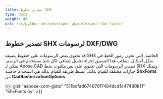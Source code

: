 ```yaml
---
title: تصدير خطوط SHX
type: docs
weight: 40
url: /ar/python-net/developer-guide/export-shx-fonts/
---
```


## **تصدير خطوط SHX لرسومات DXF/DWG**

قد تحتوي بعض الرسومات على خطوط بصيغة SHX الخاصة، التي تخزن رموز الخط في شكل أشكال. يتطلب هذا التنسيق إجراء تحميل إضافي لكل خط مستخدم في الرسم. يمكن لـ Apose.CAD تصدير الرسومات التي تحتوي على نص مكتوب بخط SHX ويملك خيارات مختلفة للقيام بذلك. أبسط طريقة للقيام بذلك هي استخدام خاصية 
**ShxFonts** من 
**CadRasterizationOptions**.

{{< gist "aspose-com-gists" "511bcfad674670f7484dcd1c47480b11" "ShxFonts.py" >}}
